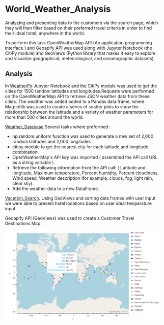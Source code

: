 # World_Weather_Analysis
Analyzing and presenting data to the customers via the search page, which they will then filter based on their preferred travel criteria in order to find their ideal hotel, anywhere in the world.

To perform this task OpenWeatherMap API (An application programming interface ) and  Geoapify API was used along with  Jupyter Notebook (the CitiPy module) and GeoViews (Python library that makes it easy to explore and visualize geographical, meteorological, and oceanographic datasets). 

## Analysis
In [WeatherPy](https://github.com/MilosPopov007/World_Weather_Analysis/blob/main/WeatherPy.ipynb) Jupyter Notebook and the CitiPy module was used to get the cities for  1500 random latitudes and longitudes.Requests were performed on the OpenWeatherMap API to retrieve JSON weather data from these cities. The weather was added added to a Pandas data frame, where  Matplotlib was used to create a series of scatter plots to show the relationship between the latitude and a variety of weather parameters for more than 500 cities around the world.

[Weather_Database](https://github.com/MilosPopov007/World_Weather_Analysis/blob/main/Weather_Database/Weather_Database.ipynb) Several tasks where preformed :

*  np.random.uniform function was used to generate a new set of 2,000 random latitudes and 2,000 longitudes.
*  citipy module to get the nearest city for each latitude and longitude combination.
*  OpenWeatherMap's API key was imported ( assembled the API call URL as a string variable ).
*  Retrieve the following information from the API call: ( Latitude and longitude, Maximum temperature, Percent humidity, Percent cloudiness, Wind speed, Weather description (for example, clouds, fog, light rain, clear sky). 
*  Add the weather data to a new DataFrame.



[Vacation_Search](https://github.com/MilosPopov007/World_Weather_Analysis/blob/main/Vacation_Search/Vacation_Search.ipynb). Using GeoViews and sorting data frames with user input we were able to present hotel locations based on user ideal temperature input. 

Geoapify API (GeoViews) was used to create a Customer Travel Destinations Map. 

![This is an image](https://github.com/MilosPopov007/World_Weather_Analysis/blob/main/Vacation_Search/WeatherPy_vacation_map.png)




